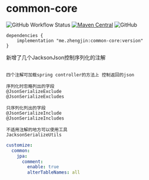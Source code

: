 # common-core

![GitHub Workflow Status](https://img.shields.io/github/workflow/status/zhengjin-me/common-core/Gradle%20Package?style=flat-square)
[![Maven Central](https://img.shields.io/maven-central/v/me.zhengjin/common-core.svg?style=flat-square&color=brightgreen)](https://maven-badges.herokuapp.com/maven-central/me.zhengjin/common-core/)
![GitHub](https://img.shields.io/github/license/zhengjin-me/common-core?style=flat-square)

```
dependencies {
    implementation "me.zhengjin:common-core:version"
}
```

新增了几个JacksonJson控制序列化的注解

```

四个注解可加载spring controller的方法上 控制返回的json

序列化时忽略列出的字段
@JsonSerializeExclude
@JsonSerializeExcludes

只序列化列出的字段
@JsonSerializeInclude
@JsonSerializeIncludes

不适用注解的地方可以使用工具
JacksonSerializeUtils

```

```yaml
customize:
  common:
    jpa:
      comment:
        enable: true
        alterTableNames: all
```
